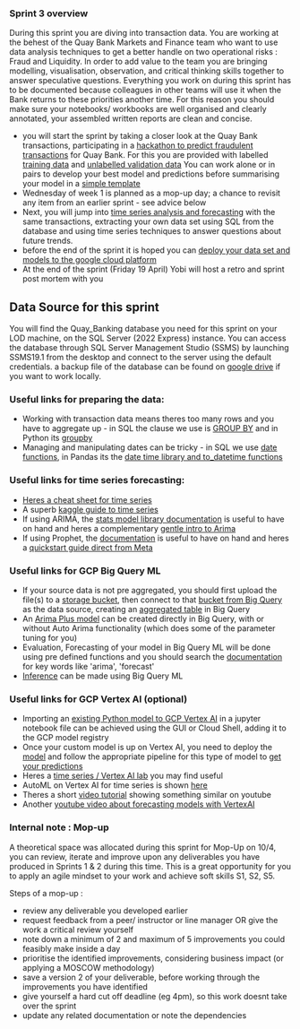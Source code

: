 ### Sprint 3 overview 

During this sprint you are diving into transaction data. You are working at the behest of the Quay Bank Markets and Finance team who want to use data analysis techniques to get a better handle on two operational risks : Fraud and Liquidity.
In order to add value to the team you are bringing modelling, visualisation, observation, and critical thinking skills together to answer speculative questions. Everything you work on during this sprint has to be documented because colleagues in other teams will use it when the Bank returns to these priorities another time. For this reason you should make sure your notebooks/ workbooks are well organised and clearly annotated, your assembled written reports are clean and concise. 

- you will start the sprint by taking a closer look at the Quay Bank transactions, participating in a [hackathon to predict fraudulent transactions](https://github.com/siandav/lbg_incubation_delegates/blob/main/Sprint_3_prevent_forecast/Sprint%203%20-%20Fraud%20Prediction%20Comp.pdf) for Quay Bank. For this you are provided with labelled [training data](https://github.com/siandav/lbg_incubation_delegates/blob/main/Sprint_3_prevent_forecast/sprint3_transactions.csv) and [unlabelled validation data](https://github.com/siandav/lbg_incubation_delegates/blob/main/Sprint_3_prevent_forecast/sprint3_predictions.csv) You can work alone or in pairs to develop your best model and predictions before summarising your model in a [simple template](https://github.com/siandav/lbg_incubation_delegates/blob/main/Sprint_3_prevent_forecast/best_model_summary_template.pptx) 
- Wednesday of week 1 is planned as a mop-up day; a chance to revisit any item from an earlier sprint - see advice below
- Next, you will jump into [time series analysis and forecasting](https://github.com/siandav/lbg_incubation_delegates/blob/main/Sprint_3_prevent_forecast/Sprint%203%20-%20Time%20Series%20Analysis%20%26%20Forecasting%20Transactions.pdf) with the same transactions, extracting your own data set using SQL from the database and using time series techniques to answer questions about future trends.
- before the end of the sprint it is hoped you can [deploy your data set and models to the google cloud platform](https://github.com/siandav/lbg_incubation_delegates/blob/main/Sprint_3_prevent_forecast/Sprint%203%20-%20Forecast%20and%20Fraud%20deploy%20to%20GCP.pdf)
- At the end of the sprint (Friday 19 April) Yobi will host a retro and sprint post mortem with you 

## Data Source for this sprint 

You will find the Quay_Banking database you need for this sprint on your LOD machine, on the SQL Server (2022 Express) instance. 
You can access the database through SQL Server Management Studio (SSMS) by launching SSMS19.1 from the desktop and connect to the server using the default credentials. a backup file of the database can be found on [google drive](https://drive.google.com/drive/folders/1xVUhAFv5OE30vTpLOFouNPmrNS26rzqs) if you want to work locally. 

### Useful links for preparing the data:
- Working with transaction data means theres too many rows and you have to aggregate up - in SQL the clause we use is [GROUP BY](https://www.w3schools.com/mysql/mysql_groupby.asp) and in Python its [groupby](https://medium.com/nerd-for-tech/grouping-and-sampling-time-series-data-2bafe98302ab)
- Managing and manipulating dates can be tricky - in SQL we use [date functions](https://www.w3schools.com/sql/sql_ref_sqlserver.asp), in Pandas its the [date time library and to_datetime functions](https://pandas.pydata.org/docs/user_guide/timeseries.html) 


### Useful links for time series forecasting: 
- [Heres a cheat sheet for time series](https://machinelearningmastery.com/time-series-forecasting-methods-in-python-cheat-sheet/)
-  A superb [kaggle guide to time series](https://www.kaggle.com/code/prashant111/complete-guide-on-time-series-analysis-in-python)
-  If using ARIMA, the [stats model library documentation](https://www.statsmodels.org/stable/generated/statsmodels.tsa.arima.model.ARIMA.html#statsmodels.tsa.arima.model.ARIMA) is useful to have on hand and heres a complementary [gentle intro to Arima](https://www.kdnuggets.com/2023/08/times-series-analysis-arima-models-python.html)
-  If using Prophet, the [documentation](https://prophet.readthedocs.io/en/latest/) is useful to have on hand and heres a [quickstart guide direct from Meta](https://facebook.github.io/prophet/docs/quick_start.html#python-api) 

### Useful links for GCP Big Query ML 
- If your source data is not pre aggregated, you should first upload the file(s) to a [storage bucket](https://cloud.google.com/storage/docs/uploading-objects), then connect to that [bucket from Big Query](https://cloud.google.com/bigquery?hl=en#transfer-data-into-bigquery) as the data source, creating an [aggregated table](https://cloud.google.com/bigquery/docs/tables)  in Big Query
- An [Arima Plus model](https://cloud.google.com/bigquery/docs/reference/standard-sql/bigqueryml-syntax-create-time-series) can be created directly in Big Query, with or without Auto Arima functionality (which does some of the parameter tuning for you)
- Evaluation, Forecasting of your model in Big Query ML will be done using pre defined functions and you should search the [documentation](https://cloud.google.com/bigquery/docs/reference/standard-sql/) for key words like 'arima', 'forecast'
- [Inference](https://cloud.google.com/bigquery/docs/inference-overview) can be made using Big Query ML

### Useful links for GCP Vertex AI (optional) 
- Importing an [existing Python model to GCP Vertex AI](https://cloud.google.com/vertex-ai/docs/model-registry/import-model) in a jupyter notebook file can be achieved using the GUI or Cloud Shell, adding it to the GCP model registry
- Once your custom model is up on Vertex AI, you need to deploy the [model](https://cloud.google.com/vertex-ai/docs/predictions/overview#model_deployment) and follow the appropriate pipeline for this type of model to [get your predictions](https://cloud.google.com/vertex-ai/docs/tabular-data/forecasting/get-predictions)
- Heres a [time series / Vertex AI lab](https://codelabs.developers.google.com/codelabs/time-series-forecasting-with-cloud-ai-platform#0) you may find useful
- AutoML on Vertex AI for time series is shown [here](cloud.google.com/vertex-ai/docs/tabular-data/forecasting/overview)
- Theres a short [video tutorial](youtube.com/watch?v=5-qjRpjdE5s) showing something similar on youtube
- Another [youtube video about forecasting models with VertexAI](https://www.youtube.com/watch?v=5-qjRpjdE5s&list=PLIivdWyY5sqJ1YuMdGjRwJ3fFYZ_vWQ62&index=7) 

### Internal note : Mop-up 
A theoretical space was allocated during this sprint for Mop-Up on 10/4, you can review, iterate and improve upon any deliverables you have produced in Sprints 1 & 2 during this time. This is a great opportunity for you to apply an agile mindset to your work and achieve soft skills S1, S2, S5.  

Steps of a mop-up : 
- review any deliverable you developed earlier 
- request feedback from a peer/ instructor or line manager OR give the work a critical review yourself 
- note down a minimum of 2 and maximum of 5 improvements you could feasibly make inside a day 
- prioritise the identified improvements, considering business impact (or applying a MOSCOW methodology) 
- save a version 2 of your deliverable, before working through the improvements you have identified
- give yourself a hard cut off deadline (eg 4pm), so this work doesnt take over the sprint
- update any related documentation or note the dependencies 


